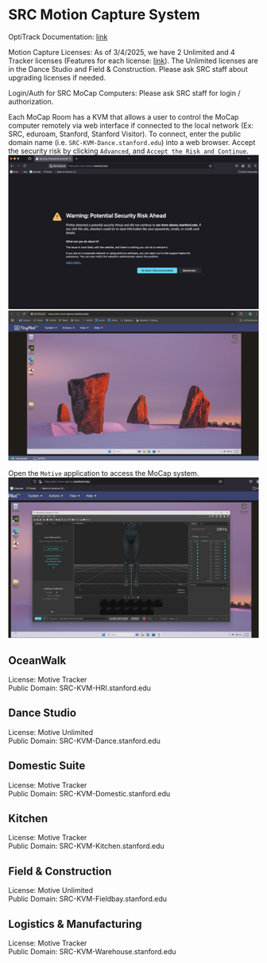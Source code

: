 # SRC Motion Capture System
OptiTrack Documentation: [link](https://docs.optitrack.com/)

Motion Capture Licenses: As of 3/4/2025, we have 2 Unlimited and 4 Tracker licenses (Features for each license: [link](https://optitrack.com/software/motive/pricing.html)). The Unlimited licenses are in the Dance Studio and Field & Construction. Please ask SRC staff about upgrading licenses if needed.

Login/Auth for SRC MoCap Computers: Please ask SRC staff for login / authorization.

Each MoCap Room has a KVM that allows a user to control the MoCap computer remotely via web interface if connected to the local network (Ex: SRC, eduroam, Stanford, Stanford Visitor). To connect, enter the public domain name (i.e. ```SRC-KVM-Dance.stanford.edu```) into a web browser. Accept the security risk by clicking ```Advanced```, and ```Accept the Risk and Continue```.
![pic](/images/security.png "Security")
![pic](/images/tiny_pilot.png "Tiny Pilot")

Open the ```Motive``` application to access the MoCap system.
![pic](/images/motive_1.png "Motive 1")

## OceanWalk
License: Motive Tracker\
Public Domain: SRC-KVM-HRI.stanford.edu

## Dance Studio
License: Motive Unlimited\
Public Domain: SRC-KVM-Dance.stanford.edu

## Domestic Suite
License: Motive Tracker\
Public Domain: SRC-KVM-Domestic.stanford.edu

## Kitchen
License: Motive Tracker\
Public Domain: SRC-KVM-Kitchen.stanford.edu

## Field & Construction
License: Motive Unlimited\
Public Domain: SRC-KVM-Fieldbay.stanford.edu

## Logistics & Manufacturing
License: Motive Tracker\
Public Domain: SRC-KVM-Warehouse.stanford.edu
